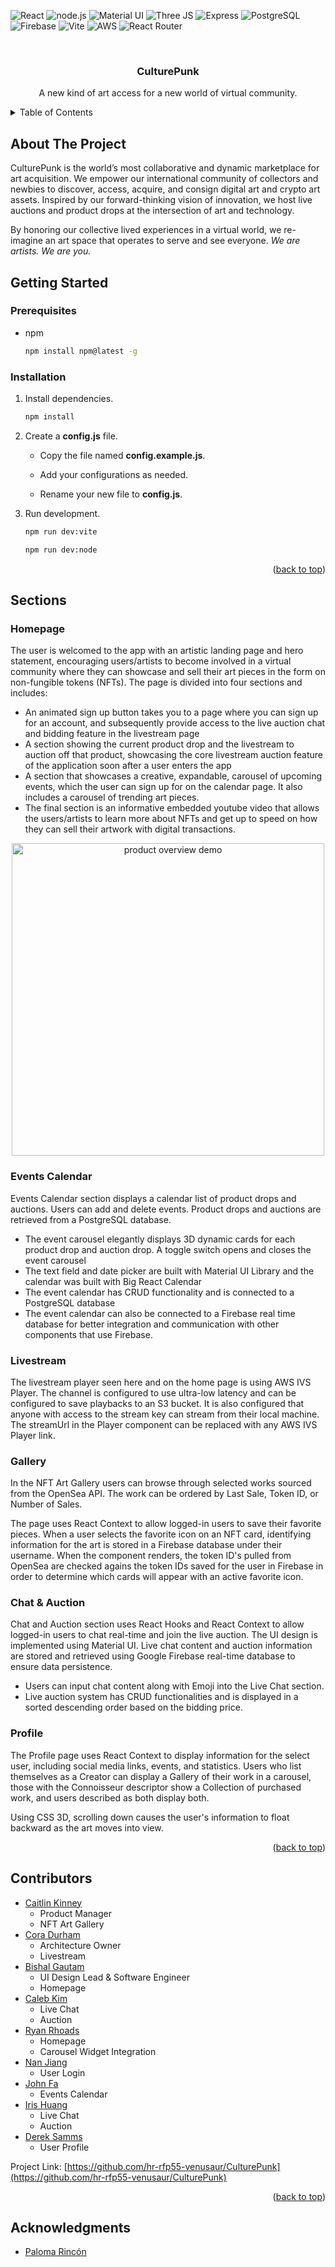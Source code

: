 <div id="top"></div>

<!-- PROJECT SHIELDS -->
![React](https://img.shields.io/badge/React-20232A?style=for-the-badge&logo=react&logoColor=61DAFB)
![node.js](https://img.shields.io/badge/Node.js-339933?style=for-the-badge&logo=nodedotjs&logoColor=white)
![Material UI](https://img.shields.io/badge/Material--UI-0081CB?style=for-the-badge&logo=material-ui&logoColor=white)
![Three JS](https://img.shields.io/badge/ThreeJs-yellow?style=for-the-badge&logo=three.js&logoColor=white)
![Express](https://img.shields.io/badge/Express.js-000000?style=for-the-badge&logo=express&logoColor=white)
![PostgreSQL](https://img.shields.io/badge/PostgreSQL-316192?style=for-the-badge&logo=postgresql&logoColor=white)
![Firebase](https://img.shields.io/badge/firebase-ffca28?style=for-the-badge&logo=firebase&logoColor=black)
![Vite](https://img.shields.io/badge/Vite-B73BFE?style=for-the-badge&logo=vite&logoColor=FFD62E)
![AWS](https://img.shields.io/badge/Amazon_AWS-FF9900?style=for-the-badge&logo=amazonaws&logoColor=white)
![React Router](https://img.shields.io/badge/React_Router-CA4245?style=for-the-badge&logo=react-router&logoColor=white)

<!-- PROJECT LOGO -->
<br />
<div align="center">
  <h3 align="center">CulturePunk</h3>
  <p align="center">
    A new kind of art access for a new world of virtual community.
    <br />
  </p>
</div>

<!-- TABLE OF CONTENTS -->
<details>
  <summary>Table of Contents</summary>
  <ol>
    <li>
      <a href="#about-the-project">About The Project</a>
      <ul>
        <li><a href="#built-with">Built With</a></li>
      </ul>
    </li>
    <li>
      <a href="#getting-started">Getting Started</a>
      <ul>
        <li><a href="#prerequisites">Prerequisites</a></li>
        <li><a href="#installation">Installation</a></li>
      </ul>
    </li>
    <li><a href="#sections">Sections</a></li>
    <li><a href="#contributors">Contributors</a></li>
    <li><a href="#acknowledgments">Acknowledgments</a></li>
  </ol>
</details>

<!-- ABOUT THE PROJECT -->
## About The Project

CulturePunk is the world’s most collaborative and dynamic marketplace for art acquisition. We empower our international community of collectors and newbies to discover, access, acquire, and consign digital art and crypto art assets. Inspired by our forward-thinking vision of innovation, we host live auctions and product drops at the intersection of art and technology.

By honoring our collective lived experiences in a virtual world, we re-imagine an art space that operates to serve and see everyone. *We are artists. We are you.*

<!-- GETTING STARTED -->
## Getting Started

### Prerequisites

* npm
  ```sh
  npm install npm@latest -g
  ```

### Installation

1. Install dependencies.
   ```sh
   npm install
   ```
2. Create a **config.js** file.

    * Copy the file named **config.example.js**.

    * Add your configurations as needed.

    * Rename your new file to **config.js**.

2. Run development.
   ```sh
   npm run dev:vite
   ```
   ```sh
   npm run dev:node
   ```

<p align="right">(<a href="#top">back to top</a>)</p>

<!-- SECTIONS -->
## Sections

### Homepage
The user is welcomed to the app with an artistic landing page and hero statement, encouraging users/artists to become involved in a virtual community where they can showcase and sell their art pieces in the form on non-fungible tokens (NFTs).
The page is divided into four sections and includes:

* An animated sign up button takes you to a page where you can sign up for an account, and subsequently provide access to the live auction chat and bidding feature in the livestream page
* A section showing the current product drop and the livestream to auction off that product, showcasing the core livestream auction feature of the application soon after a user enters the app
* A section that showcases a creative, expandable, carousel of upcoming events, which the user can sign up for on the calendar page. It also includes a carousel of trending art pieces.
* The final section is an informative embedded youtube video that allows the users/artists to learn more about NFTs and get up to speed on how they can sell their artwork with digital transactions.
<p
  align="center">
  <img
    alt="product overview demo" height=500 src="demos/Homepage.gif">
</p>

### Events Calendar
Events Calendar section displays a calendar list of product drops and auctions. Users can add and delete events. Product drops and auctions are retrieved from a PostgreSQL database.

* The event carousel elegantly displays 3D dynamic cards for each product drop and auction drop. A toggle switch opens and closes the event carousel
* The text field and date picker are built with Material UI Library and the calendar was built with Big React Calendar
* The event calendar has CRUD functionality and is connected to a PostgreSQL database
* The event calendar can also be connected to a Firebase real time database for better integration and communication with other components that use Firebase.

### Livestream
The livestream player seen here and on the home page is using AWS IVS Player. The channel is configured to use ultra-low latency and can be configured to save playbacks to an S3 bucket. It is also configured that anyone with access to the stream key can stream from their local machine. The streamUrl in the Player component can be replaced with any AWS IVS Player link.

### Gallery
In the NFT Art Gallery users can browse through selected works sourced from the OpenSea API. The work can be ordered by Last Sale, Token ID, or Number of Sales.

The page uses React Context to allow logged-in users to save their favorite pieces. When a user selects the favorite icon on an NFT card, identifying information for the art is stored in a Firebase database under their username. When the component renders, the token ID's pulled from OpenSea are checked agains the token IDs saved for the user in Firebase in order to determine which cards will appear with an active favorite icon.

### Chat & Auction
Chat and Auction section uses React Hooks and React Context to allow logged-in users to chat real-time and join the live auction. The UI design is implemented using Material UI. Live chat content and auction information are stored and retrieved using Google Firebase real-time database to ensure data persistence.

* Users can input chat content along with Emoji into the Live Chat section.
* Live auction system has CRUD functionalities and is displayed in a sorted descending order based on the bidding price.

### Profile
The Profile page uses React Context to display information for the select user, including social media links, events, and statistics. Users who list themselves as a Creator can display a Gallery of their work in a carousel, those with the Connoisseur descriptor show a Collection of purchased work, and users described as both display both.

Using CSS 3D, scrolling down causes the user's information to float backward as the art moves into view.

<p align="right">(<a href="#top">back to top</a>)</p>

<!-- CONTRIBUTORS -->
## Contributors

* [Caitlin Kinney](https://github.com/thecaitlinkinney)
  * Product Manager
  * NFT Art Gallery
* [Cora Durham](https://www.linkedin.com/in/cora-durham/)
  * Architecture Owner
  * Livestream
* [Bishal Gautam](https://www.linkedin.com/in/bishalkgautam/)
  * UI Design Lead & Software Engineer
  * Homepage
* [Caleb Kim](https://www.linkedin.com/in/caleb-kim0510/)
  * Live Chat
  * Auction
* [Ryan Rhoads](https://www.linkedin.com/in/ryangrantrhoads/)
  * Homepage
  * Carousel Widget Integration
* [Nan Jiang](https://www.linkedin.com/in/dorajiang/)
  * User Login
* [John Fa](https://www.linkedin.com/in/johnfa/)
  * Events Calendar
* [Iris Huang](https://www.linkedin.com/in/iris-yilu-huang/)
  * Live Chat
  * Auction
* [Derek Samms](https://www.linkedin.com/in/derek-samms/)
  * User Profile


Project Link: [https://github.com/hr-rfp55-venusaur/CulturePunk](https://github.com/hr-rfp55-venusaur/CulturePunk)

<p align="right">(<a href="#top">back to top</a>)</p>

<!-- ACKNOWLEDGMENTS -->
## Acknowledgments

* [Paloma Rincón](https://palomarincon.com/)


<!-- MARKDOWN LINKS & IMAGES -->
<!-- https://www.markdownguide.org/basic-syntax/#reference-style-links -->
[contributors-shield]: https://img.shields.io/github/contributors/othneildrew/Best-README-Template.svg?style=for-the-badge
[contributors-url]: https://github.com/othneildrew/Best-README-Template/graphs/contributors
[forks-shield]: https://img.shields.io/github/forks/othneildrew/Best-README-Template.svg?style=for-the-badge
[forks-url]: https://github.com/othneildrew/Best-README-Template/network/members
[stars-shield]: https://img.shields.io/github/stars/othneildrew/Best-README-Template.svg?style=for-the-badge
[stars-url]: https://github.com/othneildrew/Best-README-Template/stargazers
[issues-shield]: https://img.shields.io/github/issues/othneildrew/Best-README-Template.svg?style=for-the-badge
[issues-url]: https://github.com/othneildrew/Best-README-Template/issues
[license-shield]: https://img.shields.io/github/license/othneildrew/Best-README-Template.svg?style=for-the-badge
[license-url]: https://github.com/othneildrew/Best-README-Template/blob/master/LICENSE.txt
[linkedin-shield]: https://img.shields.io/badge/-LinkedIn-black.svg?style=for-the-badge&logo=linkedin&colorB=555
[linkedin-url]: https://linkedin.com/in/othneildrew
[product-screenshot]: images/screenshot.png
[events]: images/events.gif
[chatbid]: images/ChatBid.gif